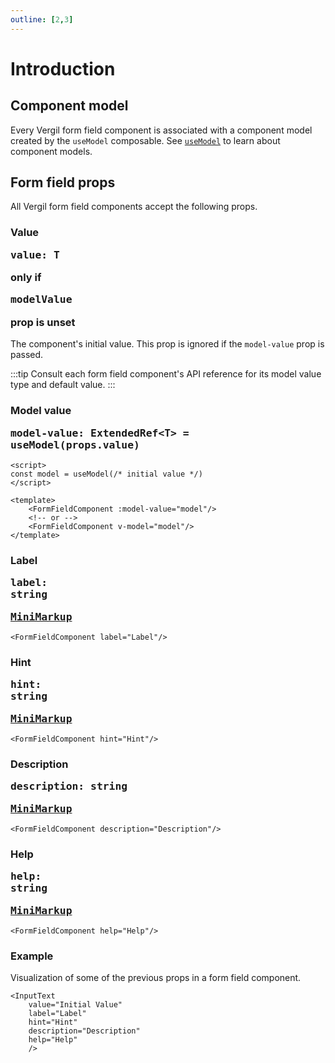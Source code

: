 ```yaml
---
outline: [2,3]
---
```


# Introduction

<script setup>
import { InputText } from '@8ctavio/vergil/components'
</script>

## Component model

Every Vergil form field component is associated with a component model created by the `useModel` composable. See [`useModel`](/composables/useModel) to learn about component models.

## Form field props

All Vergil form field components accept the following props.

### Value <Badge type="tip"><pre>value: T</pre></Badge> <Badge type="warning">only if <pre>modelValue</pre> prop is unset</Badge>

The component's initial value. This prop is ignored if the `model-value` prop is passed.

:::tip
Consult each form field component's API reference for its model value type and default value.
:::

### Model value <Badge type="tip"><pre>model-value: ExtendedRef\<T\> = useModel(props.value)</pre></Badge>

```vue
<script>
const model = useModel(/* initial value */)
</script>

<template>
    <FormFieldComponent :model-value="model"/>
    <!-- or -->
    <FormFieldComponent v-model="model"/>
</template>
```

### Label <Badge><pre>label: string</pre></Badge> <Badge><pre>[MiniMarkup](/mini-markup)</pre></Badge>

```vue
<FormFieldComponent label="Label"/>
```

### Hint <Badge><pre>hint: string</pre></Badge> <Badge><pre>[MiniMarkup](/mini-markup)</pre></Badge>

```vue
<FormFieldComponent hint="Hint"/>
```

### Description <Badge><pre>description: string</pre></Badge> <Badge><pre>[MiniMarkup](/mini-markup)</pre></Badge>

```vue
<FormFieldComponent description="Description"/>
```

### Help <Badge><pre>help: string</pre></Badge> <Badge><pre>[MiniMarkup](/mini-markup)</pre></Badge>

```vue
<FormFieldComponent help="Help"/>
```

### Example

Visualization of some of the previous props in a form field component.

```vue
<InputText
    value="Initial Value"
    label="Label"
    hint="Hint"
    description="Description"
    help="Help"
    />
```

<Demo>
    <InputText
        value="Initial Value"
        label="Label"
        hint="Hint"
        description="Description"
        help="Help"
        />
</Demo>